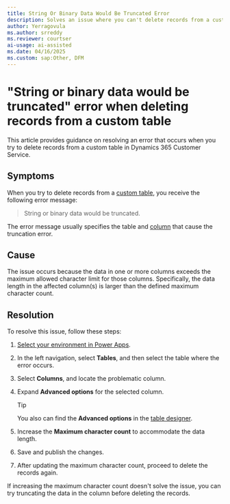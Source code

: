 ```yaml
---
title: String Or Binary Data Would Be Truncated Error
description: Solves an issue where you can't delete records from a custom table in Microsoft Dynamics 365 Customer Service.
author: Yerragovula
ms.author: srreddy
ms.reviewer: courtser
ai-usage: ai-assisted
ms.date: 04/16/2025
ms.custom: sap:Other, DFM
---
```

# "String or binary data would be truncated" error when deleting records from a custom table

This article provides guidance on resolving an error that occurs when you try to delete records from a custom table in Dynamics 365 Customer Service.

## Symptoms

When you try to delete records from a [custom table](/power-apps/maker/data-platform/create-custom-entity), you receive the following error message:

> String or binary data would be truncated.

The error message usually specifies the table and [column](/power-apps/maker/data-platform/types-of-fields) that cause the truncation error.

## Cause

The issue occurs because the data in one or more columns exceeds the maximum allowed character limit for those columns. Specifically, the data length in the affected column(s) is larger than the defined maximum character count.

## Resolution

To resolve this issue, follow these steps:

1. [Select your environment in Power Apps](/power-apps/maker/canvas-apps/sign-in-to-power-apps#choose-an-environment).
2. In the left navigation, select **Tables**, and then select the table where the error occurs.
3. Select **Columns**, and locate the problematic column.
4. Expand **Advanced options** for the selected column.

   > [!TIP]
   > You also can find the **Advanced options** in the [table designer](/power-apps/maker/data-platform/create-edit-entities-portal?tabs=excel#table-designer).

5. Increase the **Maximum character count** to accommodate the data length.
6. Save and publish the changes.
7. After updating the maximum character count, proceed to delete the records again.

If increasing the maximum character count doesn't solve the issue, you can try truncating the data in the column before deleting the records.

